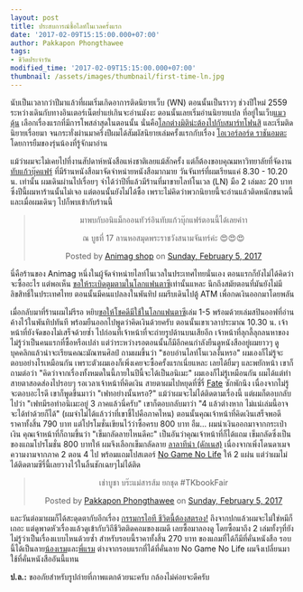 ```yaml
---
layout: post
title: ประสบการณ์ซื้อไลท์โนเวลครั้งแรก
date: '2017-02-09T15:15:00.000+07:00'
author: Pakkapon Phongthawee
tags:
- ชีวิตประจำวัน
modified_time: '2017-02-09T15:15:00.000+07:00'
thumbnail: /assets/images/thumbnail/first-time-ln.jpg
---
```

นับเป็นเวลากว่าปีมาแล้วที่ผมเริ่มเกิดอาการติดนิยายเว็บ (WN) ตอนนั้นเป็นราวๆ ช่วงปีใหม่ 2559 ระหว่างเดินกับทางอินเตอร์เน็ตย่ำแย่เกินจะอ่านมังงะ ตอนนั้นเลยเริ่มอ่านนิยายแปล ที่อยู่ในเว็บ[แมวดุ้น](http://www.nekopost.net) เลือกเรื่องแรกที่มีการโพสล่าสุดในตอนนั้น นั่นคือ[โลกต่างมิติน่ะต้องไปกับสมาร์ทโฟนสิ](http://www.nekopost.net/novel/3702) และเริ่มติดนิยายเรื่อยมา จนกระทั่งผ่านมาครึ่งปีผมได้สัมผัสนิยายเล่มครั้งแรกกับเรื่อง [โอเวอร์ลอร์ด ราชันอมตะ](http://shop.dexclub.com/product/product-info.php?id=3915)โดยการยืมของรุ่นน้องที่รู้จักมาอ่าน

แม้ว่าผมจะไม่เคยไปที่งานสัปดาห์หนังสือแห่งชาติเลยแม้สักครั้ง แต่ก็ต้องขอบคุณมหาวิทยาลัยที่จัดงาน[ทับแก้วบุ๊คแฟร์](http://www.snc.lib.su.ac.th/bookfair/) ที่มีร้านหนังสือมาจัดจำหน่ายหนังสือมากมาย วันจันทร์ที่ผมเรียนแค่ 8.30 - 10.20 น. เท่านั้น ผมเดินผ่านไปเรื่อยๆ จำได้ว่าปีที่แล้วมีร้านที่มาขายไลท์โนเวล (LN) มือ 2 เล่มละ 20 บาท ซึ่งปีนี้ผมหาร้านนั้นไม่เจอ แต่ตอนนั้นยังไม่ได้ซื้อ เพราะไม่คิดว่าพวกนิยายนี้จะอ่านแล้วติดหนักขนาดนี้ และเมื่อผมเดินๆ ไปก็พบเข้ากับร้านนี้


<center>
<div class="fb-post" data-href="https://www.facebook.com/animagshop/posts/1080141208781313:0" data-width="500" data-show-text="false"><blockquote cite="https://www.facebook.com/animagshop/posts/1080141208781313:0" class="fb-xfbml-parse-ignore"><p>&#xe21;&#xe32;&#xe1e;&#xe1a;&#xe01;&#xe31;&#xe1a;&#xe2d;&#xe19;&#xe34;&#xe41;&#xe21;&#xe47;&#xe01;&#xe2d;&#xe2d;&#xe19;&#xe17;&#xe31;&#xe27;&#xe23;&#xe4c;&#xe2d;&#xe34;&#xe19;&#xe17;&#xe31;&#xe1a;&#xe41;&#xe01;&#xe49;&#xe27;&#xe1a;&#xe38;&#xe4a;&#xe01;&#xe41;&#xe1f;&#xe23;&#xe4c;&#xe15;&#xe2d;&#xe19;&#xe19;&#xe35;&#xe49;&#xe44;&#xe14;&#xe49;&#xe40;&#xe25;&#xe22;&#xe04;&#xe48;&#xe32;&#xe32;

&#xe13; &#xe1a;&#xe39;&#xe18;&#xe17;&#xe35;&#xe48; 17 &#xe25;&#xe32;&#xe19;&#xe2b;&#xe2d;&#xe2a;&#xe21;&#xe38;&#xe14;&#xe1e;&#xe23;&#xe30;&#xe23;&#xe32;&#xe0a;&#xe27;&#xe31;&#xe07;&#xe2a;&#xe19;&#xe32;&#xe21;&#xe08;&#xe31;&#xe19;&#xe17;&#xe23;&#xe4c;&#xe04;&#xe48;&#xe30; &#x1f60d;&#x1f60d;&#x1f60d;</p>Posted by <a href="https://www.facebook.com/animagshop/">Animag shop</a> on&nbsp;<a href="https://www.facebook.com/animagshop/posts/1080141208781313:0">Sunday, February 5, 2017</a></blockquote></div>
</center>

นี่คือร้านของ Animag หนึ่งในผู้จัดจำหน่ายไลท์โนเวลในประเทศไทยนั่นเอง ตอนแรกก็ยังไม่ได้คิดว่าจะซื้ออะไร แต่พอเห็น [ขอให้ระเบิดตูมตามในโลกแฟนตาซี](http://www.animagshop.com/product-th-1087786-6870488-%E0%B8%82%E0%B8%AD%E0%B9%83%E0%B8%AB%E0%B9%89%E0%B8%A3%E0%B8%B0%E0%B9%80%E0%B8%9A%E0%B8%B4%E0%B8%94%E0%B8%95%E0%B8%B9%E0%B8%A1%E0%B8%95%E0%B8%B2%E0%B8%A1%E0%B9%83%E0%B8%99%E0%B9%82%E0%B8%A5%E0%B8%81%E0%B9%81%E0%B8%9F%E0%B8%99%E0%B8%95%E0%B8%B2%E0%B8%8B%E0%B8%B5!+%E0%B9%80%E0%B8%A5%E0%B9%88%E0%B8%A1+1+(%E0%B8%AA%E0%B8%9B%E0%B8%B4%E0%B8%99%E0%B8%AD%E0%B8%AD%E0%B8%9F).html)เท่านั้นแหละ นึกถึงสมัยตอนที่มันยังไม่มีลิขสิทธิ์ในประเทศไทย ตอนนั้นมีคนแปลลงในพันทิป ผมรีบเดินไปตู้ ATM เพื่อกดเงินออกมาโดยพลัน

เมื่อกลับมาที่ร้านผมไม่รีรอ หยิบ[ขอให้โชคดีมีใช้ในโลกแฟนตาซี](http://www.animagshop.com/product_1046899.1087786_th)เล่ม 1-5 พร้อมด้วยเล่มสปินออฟที่อ่านค้างไว้ในพันทิปทันที พร้อมยืนออกไปพูดว่าคิดเงินด้วยครับ ตอนนั้นเขาเวลาประมาณ 10.30 น. เจ้าหน้าที่ยังจัดของไม่เสร็จด้วยซ้ำ ไปก่อนที่เจ้าหน้าที่จะถ่ายรูปด้านบนเสียอีก เจ้าหน้าที่ลุกลี้ลุกลนหาของ ไม่รู้ว่าเป็นคนแรกที่ซื้อหรือเปล่า แต่ว่าระหว่างรอตอนนั้นก็มีอีกคนกำลังยืนดูหนังสืออยู่ผมยาวๆ ดูบุคคลิกแล้วน่าจะเรียนคณะมัณฑนศิลป์ ถามผมขึ้นว่า "ชอบอ่านไลท์โนเวลงั้นหรอ" ผมเองก็ไม่รู้จะตอบอย่างไรเหมือนกัน เพราะตัวผมเองก็เพิ่งเคยจะซื้อครั้งแรกเนี่ยแหละ เลยได้ยิ้มๆ และพยักหน้า เขาก็ถามต่อว่า "คิดว่าจากเรื่องทั้งหมดในนี้ภายในปีนี้จะได้เป็นอนิเมะ" ผมเองก็ไม่รู้เหมือนกัน ผมได้แต่ทำสายตาสอดส่องไปรอบๆ รอเวลาเจ้าหน้าที่คิดเงิน สายตาผมไปหยุดที่ซี่รี่ [Fate](http://www.animagshop.com/product_450619.1119158_th) ซักพักนึง เนื่องจากไม่รู้จะตอบอะไรดี เขาก็พูดขึ้นมาว่า "เฟทอย่างนั้นหรอ?" แม้ว่าผมจะไม่ได้ติดตามเรื่องนี้ แต่ผมก็ตอบกลับไปว่า "เฟทมีรอทำอนิเมะอยู่ 3 ภาคแล้วนี่ครับ" เขาก็ตอบกลับมาว่า "4 แล้วต่างหาก ไม่แน่เล่มนี้อาจจะได้ทำด้วยก็ได้" (ผมจำไม่ได้แล้วว่าที่เขาชี้ไปคือภาคไหน) ตอนนั้นคุณเจ้าหน้าที่คิดเงินเสร็จพอดี ราคาทั้งสิ้น 790 บาท แต่โปรโมชั่นเขียนไว้ว่าซื้อครบ 800 บาท อืม... ผมนำเงินออกมาจากกระเป๋าเงิน คุณเจ้าหน้าที่ก็ถามขึ้นว่า "เข็มกลัดลายไหนดีคะ" เป็นอันว่าคุณเจ้าหน้าที่ก็ได้แถม เข็มกลัดซึ่งเป็นของแถมโปรโมชั่น 800 บาทให้ ผมจึงเลือกเข็มกลัดลาย [ลาลาทีน่า (ดักเนส)](http://konosuba.wikia.com/wiki/Darkness) เนื่องจากเพิ่งโดนดาเมจความงามจากภาค 2 ตอน 4 ไป พร้อมแถมโปสเตอร์ [No Game No Life](http://www.animagshop.com/product_1046899.1046926_th) ให้ 2 แผ่น แต่ว่าผมไม่ได้ติดตามซีรี่นี้เลยวางไว้ในลิ้นชักเฉยๆไม่ได้ติด

<center>
<div class="fb-post" data-href="https://www.facebook.com/pureexe/posts/1550339774980401" data-show-text="false"><blockquote cite="https://www.facebook.com/pureexe/posts/1550339774980401" class="fb-xfbml-parse-ignore"><p>&#xe40;&#xe0a;&#xe48;&#xe32;&#xe1a;&#xe39;&#xe0a;&#xe32; &#xe1a;&#xe23;&#xe4a;&#xe30;&#xe41;&#xe21;&#xe48;&#xe2a;&#xe32;&#xe23;&#xe2a;&#xe49;&#xe21; &#xe22;&#xe01;&#xe0a;&#xe38;&#xe14;
#TKbookFair</p>Posted by <a href="https://www.facebook.com/pureexe">Pakkapon Phongthawee</a> on&nbsp;<a href="https://www.facebook.com/pureexe/posts/1550339774980401">Sunday, February 5, 2017</a></blockquote></div>
</center>

และวันต่อมาผมก็ได้สะดุดตากับอีกเรื่อง [กรรมกรไอที ชีวิตนี้ต้องสตรอง!](http://www.animagshop.com/product_1046899.1110746_th) ถึงจากปกแล้วผมจะไม่ใช่หมีก็เถอะ แต่ดูพาดหัวเรื่องแล้วดูเข้ากับวิถีชีวิตติดคอมของผมดี เลยซื้อมาลองดู โดยซื้อมาถึง 2 เล่มทั้งๆที่ยังไม่รู้ว่าเป็นเรื่องแบบไหนด้วยซ้ำ สำหรับรอบนี้ราคาทั้งสิ้น 270 บาท ของแถมที่ได้ก็มีที่คั่นหนังสือ รอบนี้ได้เป็นลาย[น้องเรม](http://rezero.wikia.com/wiki/Rem)และ[พี่แรม](http://rezero.wikia.com/wiki/Ram) ต่างจากรอบแรกที่ได้ที่คั่นลาย No Game No Life ผมจึงเปลี่ยนมาใช้ที่คั่นหนังสืออันนี้แทน

**ป.ล.:** ขออภัยสำหรับรูปถ่ายที่ภาพแตกด้วยนะครับ กล้องไม่ค่อยจะดีครับ

